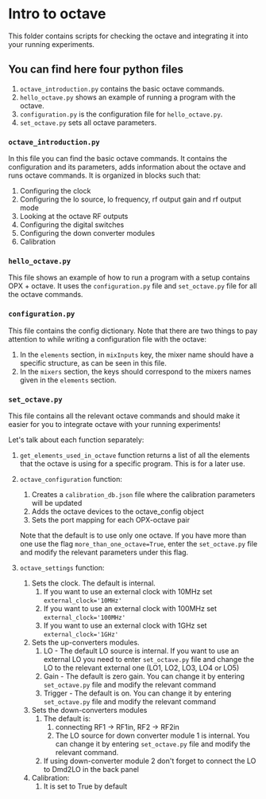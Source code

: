 # Intro to octave
This folder contains scripts for checking the octave and integrating it into your running experiments. 

## You can find here four python files 
1. `octave_introduction.py` contains the basic octave commands.
2. `hello_octave.py` shows an example of running a program with the octave.
3. `configuration.py` is the configuration file for `hello_octave.py`.
4. `set_octave.py` sets all octave parameters.

### `octave_introduction.py`
In this file you can find the basic octave commands.
It contains the configuration and its parameters, adds information about the octave and runs octave commands. 
It is organized in blocks such that:
   1. Configuring the clock
   2. Configuring the lo source, lo frequency, rf output gain and rf output mode
   3. Looking at the octave RF outputs
   4. Configuring the digital switches
   5. Configuring the down converter modules
   6. Calibration

### `hello_octave.py` 
This file shows an example of how to run a program with a setup contains OPX + octave. It uses the `configuration.py` file and `set_octave.py`  file for all the octave commands.

### `configuration.py` 
This file contains the config dictionary. 
Note that there are two things to pay attention to while writing a configuration file with the octave:
   1. In the `elements` section, in `mixInputs` key, the mixer name should have a specific structure, as can be seen in this file.
   2. In the `mixers` section, the keys should correspond to the mixers names given in the `elements` section. 

### `set_octave.py`
This file contains all the relevant octave commands and should make it easier for you to integrate octave with your running experiments!

Let's talk about each function separately:

1. `get_elements_used_in_octave` function returns a list of all the elements that the octave is using for a specific program. This is for a later use. 


2. `octave_configuration` function:
   1. Creates a `calibration_db.json` file where the calibration parameters will be updated
   2. Adds the octave devices to the octave_config object
   3. Sets the port mapping for each OPX-octave pair
   
   Note that the default is to use only one octave. If you have more than one use the flag `more_than_one_octave=True`, enter the `set_octave.py` file and modify the relevant parameters under this flag. 


3. `octave_settings` function:
   1. Sets the clock. The default is internal. 
      1. If you want to use an external clock with 10MHz set `external_clock='10MHz'`
      2. If you want to use an external clock with 100MHz set `external_clock='100MHz'`
      3. If you want to use an external clock with 1GHz set `external_clock='1GHz'`
   2. Sets the up-converters modules.
      1. LO  - The default LO source is internal. If you want to use an external LO you need to enter `set_octave.py` file and change the LO to the relevant external one (LO1, LO2, LO3, LO4 or LO5)
      2. Gain - The default is zero gain. You can change it by entering `set_octave.py` file and modify the relevant command
      3. Trigger - The default is on. You can change it by entering `set_octave.py` file and modify the relevant command
   3. Sets the down-converters modules
      1. The default is: 
         1. connecting RF1 -> RF1in, RF2 -> RF2in
         2. The LO source for down converter module 1 is internal. You can change it by entering `set_octave.py` file and modify the relevant command.
      2. If using down-converter module 2 don't forget to connect the LO to Dmd2LO in the back panel
   4. Calibration:
      1. It is set to True by default
